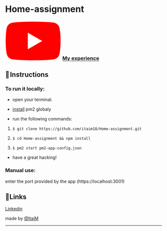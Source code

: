 # Home-assignment
### <img src="https://github.com/itaim18/Home-assignment/blob/master/YouTube.svg.webp" alt="logo" width="180" > [My experience](https://www.youtube.com/watch?v=QrIyILiSRo0&ab_channel=ItaiMizlish)
## 📃 Instructions
### To run it locally:
- open your terminal.
- [install](https://pm2.io/docs/runtime/guide/installation/) pm2 globaly

- run the following commands:
1. `$ git clone https://github.com/itaim18/Home-assignment.git`

2. `$ cd Home-assignment && npm install`

3. `$ pm2 start pm2-app-config.json`

- have a great hacking!

### Manual use:
enter the port provided by the app (https://localhost:3001)

## 🔗Links

[Linkedin](https://www.linkedin.com/in/itai-mizlish/)

made by [@ItaiM](https://github.com/itaim18)

----
